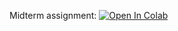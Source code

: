 Midterm assignment: [![Open In Colab](https://colab.research.google.com/assets/colab-badge.svg)](https://github.com/girafe-ai/ml-course/blob/23s_harbour/day09_midterm/assignment_midterm.ipynb)

